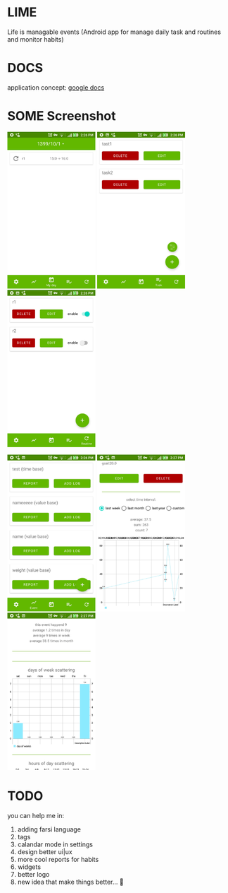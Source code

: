# LIME
Life is managable events (Android app for manage daily task and routines and monitor habits)

# DOCS
application concept: [google docs](https://docs.google.com/document/d/17KNgtW530fxoKOBY6AsuHTdixiUKtSi0c8BmAIQMb9E/edit?usp=sharing)

# SOME Screenshot

<p float="left">
  <img src="./screen_shots/home.jpg" width=200>
  <img src="./screen_shots/task.jpg" width=200>
  <img src="./screen_shots/routine.jpg" width=200>
</p>
<p float="left">
  <img src="./screen_shots/events.jpg" width=200>
  <img src="./screen_shots/report1.jpg" width=200>
  <img src="./screen_shots/report2.jpg" width=200>
</p>

# TODO
you can help me in:
1. adding farsi language
2. tags
3. calandar mode in settings
4. design better ui|ux
5. more cool reports for habits
6. widgets
7. better logo 
8. new idea that make things better... 🙂
